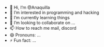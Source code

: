 - 👋 Hi, I’m @Anaquilla
- 👀 I’m interested in programming and hacking
- 🌱 I’m currently learning things
- 💞️ I’m looking to collaborate on ...
- 📫 How to reach me mail, discord
- 😄 Pronouns: ...
- ⚡ Fun fact: ...

<!---
Anaquilla/Anaquilla is a ✨ special ✨ repository because its `README.md` (this file) appears on your GitHub profile.
You can click the Preview link to take a look at your changes.
--->
